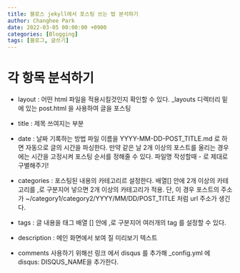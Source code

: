 ```yaml
---
title: 블로스 jekyll에서 포스팅 쓰는 법 분석하기
author: Changhee Park
date: 2022-03-05 00:00:00 +0900
categories: [Blogging]
tags: [블로그, 글쓰기]
---
```


# 각 항목 분석하기

- layout : 어떤 html 파일을 적용시킬것인지 확인할 수 있다.
  \_layouts 디렉터리 밑에 있는 post.html 을 사용하여 글을 포스팅

- title : 제목 쓰여지는 부분

- date : 날짜 기록하는 방법
  파일 이름을 YYYY-MM-DD-POST_TITLE.md 로 하면 자동으로 글의 시간을 파싱한다.
  만약 같은 날 2개 이상의 포스트를 올리는 경우에는 시간을 고정시켜 포스팅 순서를 정해줄 수 있다.
  파일명 작성할때 - 로 제대로 구별해주기!

- categories : 포스팅된 내용의 카테고리르 설정한다.
  배열[] 안에 2개 이상의 카테고리를 ,로 구분지어 넣으면 2개 이상의 카테고리가 적용.
  단, 이 경우 포스트의 주소가 ~/category1/category2/YYYY/MM/DD/POST_TITLE 처럼 url 주소가 생긴다.

- tags : 글 내용을 태그
  배열 [] 안에 ,로 구분지어 여러개의 tag 를 설정할 수 있다.

- description : 메인 화면에서 보여 질 미리보기 텍스트

- comments
  사용하기 위해선 링크 에서 disqus 를 추가해 \_config.yml 에 disqus: DISQUS_NAME을 추가한다.
